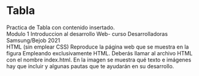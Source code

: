 # Tabla
Practica de Tabla con contenido insertado. </br>
Modulo 1 Introduccion al desarrollo Web- curso Desarrolladoras Samsung/Bejob 2021 </br>
HTML (sin emplear CSS)
Reproduce la página web que se muestra en la figura Empleando exclusivamente HTML. Deberás llamar al archivo HTML con el nombre index.html. En la imagen se muestra qué texto e imágenes hay que incluir y algunas pautas que te ayudarán en su desarrollo.
